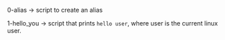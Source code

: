 0-alias -> script to create an alias

1-hello_you -> script that prints `hello user`, where user is the current
linux user.



